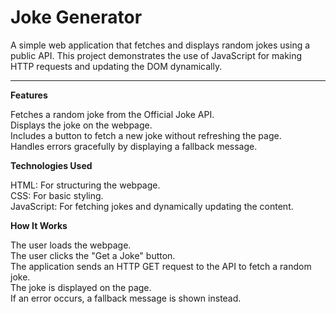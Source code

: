 # Joke Generator

A simple web application that fetches and displays random jokes using a public API. This project demonstrates the use of JavaScript for making HTTP requests and updating the DOM dynamically.

<hr>

<strong>Features</strong>

Fetches a random joke from the Official Joke API.<br>
Displays the joke on the webpage.<br>
Includes a button to fetch a new joke without refreshing the page.<br>
Handles errors gracefully by displaying a fallback message.<br>

<strong>Technologies Used</strong>

HTML: For structuring the webpage.<br>
CSS: For basic styling.<br>
JavaScript: For fetching jokes and dynamically updating the content.

<strong>How It Works</strong>

The user loads the webpage.<br>
The user clicks the "Get a Joke" button.<br>
The application sends an HTTP GET request to the API to fetch a random joke.<br>
The joke is displayed on the page.<br>
If an error occurs, a fallback message is shown instead.<br>
